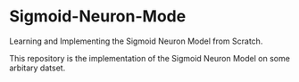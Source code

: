 # Sigmoid-Neuron-Mode

Learning and Implementing the Sigmoid Neuron Model from Scratch.

This repository is the implementation of the Sigmoid Neuron Model on some arbitary datset.

